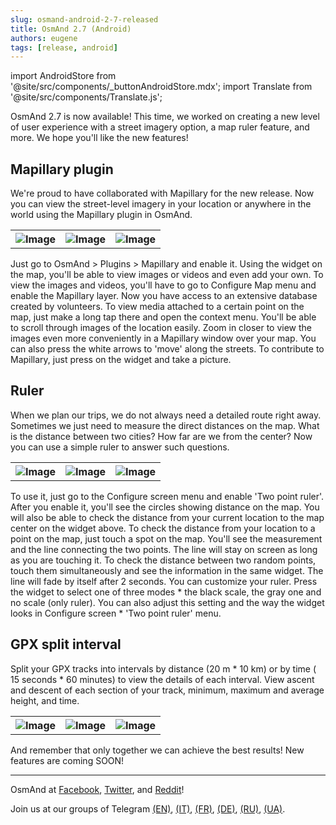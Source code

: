 ```yaml
---
slug: osmand-android-2-7-released
title: OsmAnd 2.7 (Android)
authors: eugene
tags: [release, android]
---
```

import AndroidStore from '@site/src/components/_buttonAndroidStore.mdx';
import Translate from '@site/src/components/Translate.js';

OsmAnd 2.7 is now available! This time, we worked on creating a new level of user experience with a street imagery option, a map ruler feature, and more. We hope you'll like the new features!

<!--truncate-->

## Mapillary plugin

We're proud to have collaborated with Mapillary for the new release. Now you can view the street-level imagery in your location or anywhere in the world using the Mapillary plugin in OsmAnd.

<table>
  <tr>
    <th><img src={require('./mapillary_1_1.jpg').default} alt="Image"/></th>
    <th><img src={require('./mapillary_2.jpg').default} alt="Image"/></th>
    <th><img src={require('./mapillary_3.jpg').default} alt="Image"/></th>
      </tr>
</table> 

Just go to OsmAnd > Plugins > Mapillary and enable it. Using the widget on the map, you'll be able to view images or videos and even add your own. To view the images and videos, you'll have to go to Configure Map menu and enable the Mapillary layer. Now you have access to an extensive database created by volunteers. To view media attached to a certain point on the map, just make a long tap there and open the context menu. You'll be able to scroll through images of the location easily.
Zoom in closer to view the images even more conveniently in a Mapillary window over your map. You can also press the white arrows to 'move' along the streets. To contribute to Mapillary, just press on the widget and take a picture.

## Ruler

When we plan our trips, we do not always need a detailed route right away. Sometimes we just need to measure the direct distances on the map. What is the distance between two cities? How far are we from the center? Now you can use a simple ruler to answer such questions.

<table>
  <tr>
    <th><img src={require('./ruler_1.jpg').default} alt="Image"/></th>
    <th><img src={require('./ruler_2.jpg').default} alt="Image"/></th>
    <th><img src={require('./ruler_3.jpg').default} alt="Image"/></th>
      </tr>
</table> 

To use it, just go to the Configure screen menu and enable 'Two point ruler'. After you enable it, you'll see the circles showing distance on the map. You will also be able to check the distance from your current location to the map center on the widget above.
To check the distance from your location to a point on the map, just touch a spot on the map. You'll see the measurement and the line connecting the two points. The line will stay on screen as long as you are touching it.
To check the distance between two random points, touch them simultaneously and see the information in the same widget. The line will fade by itself after 2 seconds. You can customize your ruler. Press the widget to select one of three modes * the black scale, the gray one and no scale (only ruler). You can also adjust this setting and the way the widget looks in Configure screen * 'Two point ruler' menu.

## GPX split interval

Split your GPX tracks into intervals by distance (20 m * 10 km) or by time ( 15 seconds * 60 minutes) to view the details of each interval. View ascent and descent of each section of your track, minimum, maximum and average height, and time.

<table>
  <tr>
    <th><img src={require('./gpx_spl_1.jpg').default} alt="Image"/></th>
    <th><img src={require('./gpx_spl_5.jpg').default} alt="Image"/></th>
    <th><img src={require('./gpx_spl_3.jpg').default} alt="Image"/></th>
      </tr>
</table> 

And remember that only together we can achieve the best results!
New features are coming SOON!


____________________________ 

<p>OsmAnd at <a href="https://www.facebook.com/osmandapp/">Facebook</a>, <a href="https://www.twitter.com/osmandapp/">Twitter</a>, and <a href="https://www.reddit.com/r/OsmAnd/">Reddit</a>!</p>
 <p>Join us at our groups of Telegram <a href="https://t.me/OsmAndMaps">(EN)</a>, <a href="https://t.me/itosmand">(IT)</a>,  <a href="https://t.me/frosmand">(FR)</a>, <a href="https://t.me/deosmand">(DE)</a>, <a href="https://t.me/ruosmand">(RU)</a>, <a href="https://t.me/uaosmand">(UA)</a>.</p>



<AndroidStore/>